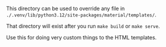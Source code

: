 This directory can be used to override any file in
`./.venv/lib/python3.12/site-packages/material/templates/`.

That directory will exist after you run `make build` or `make serve`.

Use this for doing very custom things to the HTML templates.
